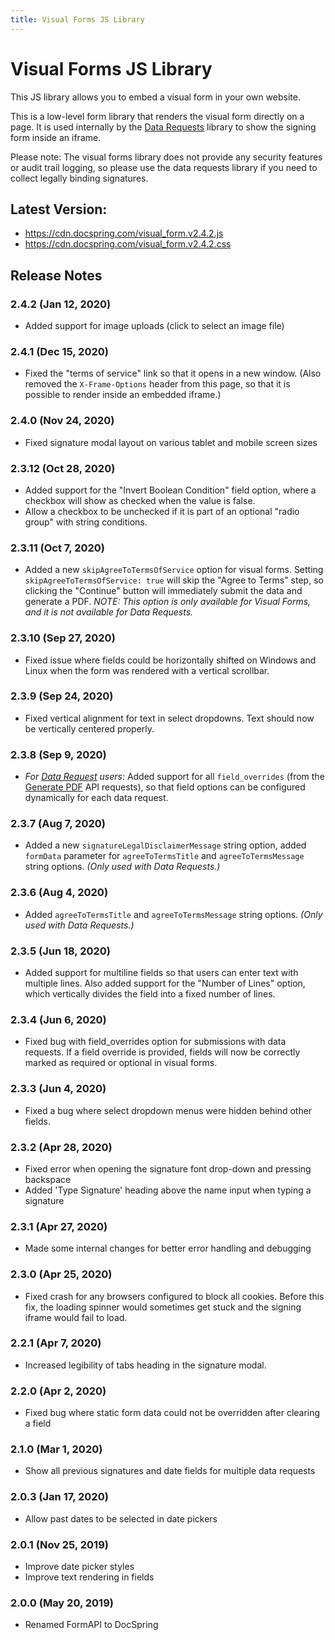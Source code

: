 ```yaml
---
title: Visual Forms JS Library
---
```


# Visual Forms JS Library

This JS library allows you to embed a visual form in your own website.

This is a low-level form library that renders the visual form directly on a page. It is used internally by the [Data Requests](../../api/create-data-request) library to show the signing form inside an iframe.

Please note: The visual forms library does not provide any security features or audit trail logging, so please use the data requests library if you need to collect legally binding signatures.

## Latest Version:

- https://cdn.docspring.com/visual_form.v2.4.2.js
- https://cdn.docspring.com/visual_form.v2.4.2.css

## Release Notes

### 2.4.2 (Jan 12, 2020)

- Added support for image uploads (click to select an image file)

### 2.4.1 (Dec 15, 2020)

- Fixed the "terms of service" link so that it opens in a new window. (Also removed the `X-Frame-Options` header from this page, so that it is possible to render inside an embedded iframe.)

### 2.4.0 (Nov 24, 2020)

- Fixed signature modal layout on various tablet and mobile screen sizes

### 2.3.12 (Oct 28, 2020)

- Added support for the "Invert Boolean Condition" field option, where a checkbox will show as checked when the value is false.
- Allow a checkbox to be unchecked if it is part of an optional "radio group" with string conditions.

### 2.3.11 (Oct 7, 2020)

- Added a new `skipAgreeToTermsOfService` option for visual forms. Setting `skipAgreeToTermsOfService: true` will skip the "Agree to Terms" step, so clicking the "Continue" button will immediately submit the data and generate a PDF. _NOTE: This option is only available for Visual Forms, and it is not available for Data Requests._

### 2.3.10 (Sep 27, 2020)

- Fixed issue where fields could be horizontally shifted on Windows and Linux when the form was rendered with a vertical scrollbar.

### 2.3.9 (Sep 24, 2020)

- Fixed vertical alignment for text in select dropdowns. Text should now be vertically centered properly.

### 2.3.8 (Sep 9, 2020)

- _For [Data Request](../../api/create-data-request) users:_ Added support for all `field_overrides` (from the [Generate PDF](../../api/generate-a-pdf) API requests), so that field options can be configured dynamically for each data request.

### 2.3.7 (Aug 7, 2020)

- Added a new `signatureLegalDisclaimerMessage` string option, added `formData` parameter for `agreeToTermsTitle` and `agreeToTermsMessage` string options. _(Only used with Data Requests.)_

### 2.3.6 (Aug 4, 2020)

- Added `agreeToTermsTitle` and `agreeToTermsMessage` string options. _(Only used with Data Requests.)_

### 2.3.5 (Jun 18, 2020)

- Added support for multiline fields so that users can enter text with multiple lines. Also added
  support for the "Number of Lines" option, which vertically divides the field into a fixed number of lines.

### 2.3.4 (Jun 6, 2020)

- Fixed bug with field_overrides option for submissions with data requests. If a field override is provided, fields will now be correctly marked as required or optional in visual forms.

### 2.3.3 (Jun 4, 2020)

- Fixed a bug where select dropdown menus were hidden behind other fields.

### 2.3.2 (Apr 28, 2020)

- Fixed error when opening the signature font drop-down and pressing backspace
- Added 'Type Signature' heading above the name input when typing a signature

### 2.3.1 (Apr 27, 2020)

- Made some internal changes for better error handling and debugging

### 2.3.0 (Apr 25, 2020)

- Fixed crash for any browsers configured to block all cookies. Before this fix, the loading spinner
  would sometimes get stuck and the signing iframe would fail to load.

### 2.2.1 (Apr 7, 2020)

- Increased legibility of tabs heading in the signature modal.

### 2.2.0 (Apr 2, 2020)

- Fixed bug where static form data could not be overridden after clearing a field

### 2.1.0 (Mar 1, 2020)

- Show all previous signatures and date fields for multiple data requests

### 2.0.3 (Jan 17, 2020)

- Allow past dates to be selected in date pickers

### 2.0.1 (Nov 25, 2019)

- Improve date picker styles
- Improve text rendering in fields

### 2.0.0 (May 20, 2019)

- Renamed FormAPI to DocSpring
